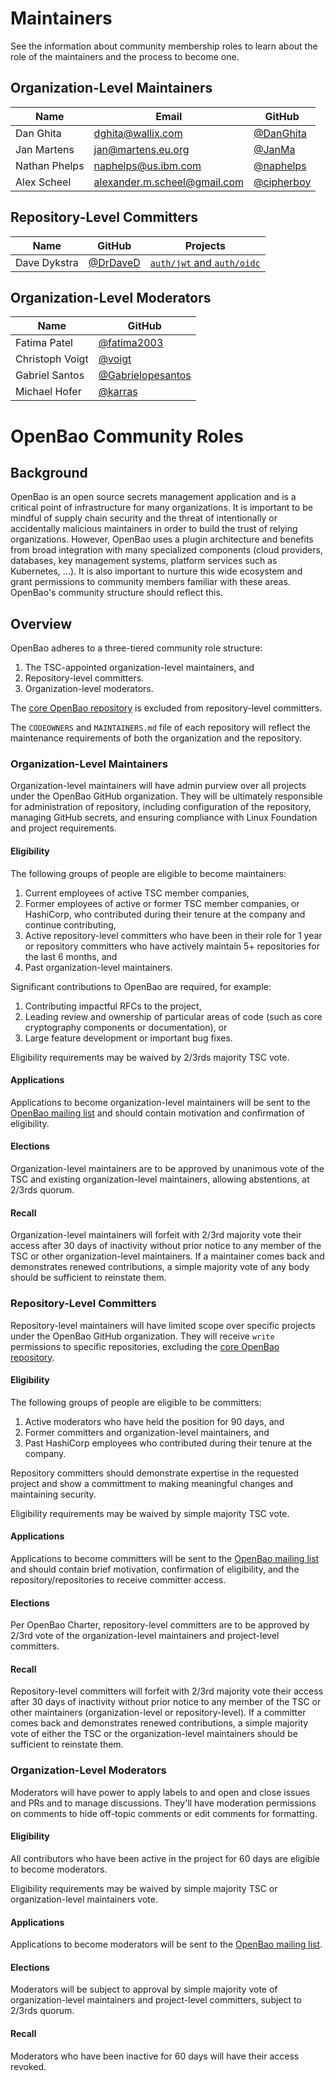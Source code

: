 # Maintainers

See the information about community membership roles to learn about the role of the maintainers and the process to become one.

## Organization-Level Maintainers

| Name          | Email                        | GitHub                                     |
|---------------|------------------------------|--------------------------------------------|
| Dan Ghita     | dghita@wallix.com            | [@DanGhita](https://github.com/DanGhita)   |
| Jan Martens   | jan@martens.eu.org           | [@JanMa](https://github.com/JanMa)         |
| Nathan Phelps | naphelps@us.ibm.com          | [@naphelps](https://github.com/naphelps)   |
| Alex Scheel   | alexander.m.scheel@gmail.com | [@cipherboy](https://github.com/cipherboy) |

## Repository-Level Committers

| Name         | GitHub                                  | Projects                                                                                          |
| ------------ | --------------------------------------- | ------------------------------------------------------------------------------------------------- |
| Dave Dykstra | [@DrDaveD](https://github.com/DrDaveD/) | [`auth/jwt` and `auth/oidc`](https://github.com/openbao/openbao/tree/main/builtin/credential/jwt) |

## Organization-Level Moderators

| Name            | GitHub                                                   |
| --------------- | -------------------------------------------------------- |
| Fatima Patel    | [@fatima2003](https://github.com/fatima2003)             |
| Christoph Voigt | [@voigt](https://github.com/voigt)                       |
| Gabriel Santos  | [@Gabrielopesantos](https://github.com/Gabrielopesantos) |
| Michael Hofer   | [@karras](https://github.com/karras)                     |

# OpenBao Community Roles

## Background

OpenBao is an open source secrets management application and is a critical
point of infrastructure for many organizations. It is important to be mindful
of supply chain security and the threat of intentionally or accidentally
malicious maintainers in order to build the trust of relying organizations.
However, OpenBao uses a plugin architecture and benefits from broad
integration with many specialized components (cloud providers, databases, key
management systems, platform services such as Kubernetes, ...). It is also
important to nurture this wide ecosystem and grant permissions to community
members familiar with these areas. OpenBao's community structure should
reflect this.

## Overview

OpenBao adheres to a three-tiered community role structure:

 1. The TSC-appointed organization-level maintainers, and
 2. Repository-level committers.
 3. Organization-level moderators.

The [core OpenBao repository](https://github.com/openbao/openbao) is excluded
from repository-level committers.

The `CODEOWNERS` and `MAINTAINERS.md` file of each repository will reflect the
maintenance requirements of both the organization and the repository.

### Organization-Level Maintainers

Organization-level maintainers will have admin purview over all projects under
the OpenBao GitHub organization. They will be ultimately responsible for
administration of repository, including configuration of the repository,
managing GitHub secrets, and ensuring compliance with Linux Foundation and
project requirements.

#### Eligibility

The following groups of people are eligible to become maintainers:

1. Current employees of active TSC member companies,
2. Former employees of active or former TSC member companies, or HashiCorp,
   who contributed during their tenure at the company and continue contributing,
3. Active repository-level committers who have been in their role for 1 year or
   repository committers who have actively maintain 5+ repositories for the last
   6 months, and
4. Past organization-level maintainers.

Significant contributions to OpenBao are required, for example:

1. Contributing impactful RFCs to the project,
2. Leading review and ownership of particular areas of code (such as core
   cryptography components or documentation), or
3. Large feature development or important bug fixes.

Eligibility requirements may be waived by 2/3rds majority TSC vote.

#### Applications

Applications to become organization-level maintainers will be sent to the
[OpenBao mailing list](https://lists.lfedge.org/g/openbao) and should contain
motivation and confirmation of eligibility.

#### Elections

Organization-level maintainers are to be approved by unanimous vote of the
TSC and existing organization-level maintainers, allowing abstentions, at
2/3rds quorum.

#### Recall

Organization-level maintainers will forfeit with 2/3rd majority vote their
access after 30 days of inactivity without prior notice to any member of the
TSC or other organization-level maintainers. If a maintainer comes back and
demonstrates renewed contributions, a simple majority vote of any body should
be sufficient to reinstate them.

### Repository-Level Committers

Repository-level maintainers will have limited scope over specific projects
under the OpenBao GitHub organization. They will receive `write` permissions
to specific repositories, excluding the [core OpenBao repository](https://github.com/openbao/openbao).

#### Eligibility

The following groups of people are eligible to be committers:

1. Active moderators who have held the position for 90 days, and
2. Former committers and organization-level maintainers, and
3. Past HashiCorp employees who contributed during their tenure at the company.

Repository committers should demonstrate expertise in the requested project
and show a committment to making meaningful changes and maintaining security.

Eligibility requirements may be waived by simple majority TSC vote.

#### Applications

Applications to become committers will be sent to the
[OpenBao mailing list](https://lists.lfedge.org/g/openbao) and should contain
brief motivation, confirmation of eligibility, and the repository/repositories
to receive committer access.

#### Elections

Per OpenBao Charter, repository-level committers are to be approved by 2/3rd
vote of the organization-level maintainers and project-level committers.

#### Recall

Repository-level committers will forfeit with 2/3rd majority vote their access
after 30 days of inactivity without prior notice to any member of the TSC or
other maintainers (organization-level or repository-level). If a committer
comes back and demonstrates renewed contributions, a simple majority vote of
either the TSC or the organization-level maintainers should be sufficient to
reinstate them.

### Organization-Level Moderators

Moderators will have power to apply labels to and open and close issues and
PRs and to manage discussions. They'll have moderation permissions on comments
to hide off-topic comments or edit comments for formatting.

#### Eligibility

All contributors who have been active in the project for 60 days are eligible
to become moderators.

Eligibility requirements may be waived by simple majority TSC or
organization-level maintainers vote.

#### Applications

Applications to become moderators will be sent to the [OpenBao mailing list](https://lists.lfedge.org/g/openbao).

#### Elections

Moderators will be subject to approval by simple majority vote of
organization-level maintainers and project-level committers, subject to
2/3rds quorum.

#### Recall

Moderators who have been inactive for 60 days will have their access revoked.
